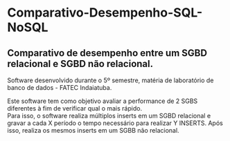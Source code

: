 # Comparativo-Desempenho-SQL-NoSQL
## Comparativo de desempenho entre um SGBD relacional e SGBD não relacional.
Software desenvolvido durante o 5º semestre, matéria de laboratório de banco de dados - FATEC Indaiatuba.

Este software tem como objetivo avaliar a performance de 2 SGBS diferentes à fim de verificar qual o mais rápido.<br>
Para isso, o software realiza múltiplos inserts em um SGBD relacional e gravar a cada X período o tempo necessário para realizar Y INSERTS. Após isso, realiza os mesmos inserts em um SGBB não relacional.
